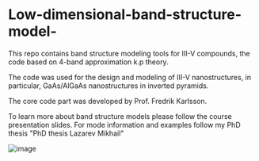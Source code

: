 # Low-dimensional-band-structure-model-
This repo contains band structure modeling tools for III-V compounds, the code based on 4-band approximation k.p theory.

The code was used for the design and modeling of III-V nanostructures, in particular, GaAs/AlGaAs nanostructures in inverted pyramids.

The core code part was developed by Prof. Fredrik Karlsson.

To learn more about band structure models please follow the course presentation slides.
For mode information and examples follow my PhD thesis "PhD thesis Lazarev Mikhail" 

![image](https://user-images.githubusercontent.com/63418497/109432240-5bee9480-7a1b-11eb-8437-da033a990455.png)


